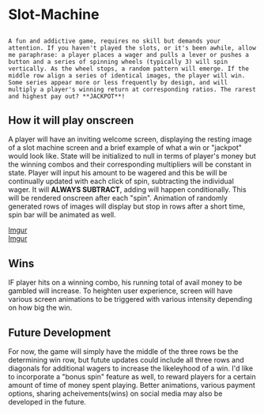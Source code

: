 # Slot-Machine
##
    A fun and addictive game, requires no skill but demands your attention. If you haven't played the slots, or it's been awhile, allow me paraphrase: a player places a wager and pulls a lever or pushes a button and a series of spinning wheels (typically 3) will spin vertically. As the wheel stops, a random pattern will emerge. If the middle row align a series of identical images, the player will win. Some series appear more or less frequently by design, and will multiply a player's winning return at corresponding ratios. The rarest and highest pay out? **JACKPOT**!

## How it will play onscreen

A player will have an inviting welcome screen, displaying the resting image of a slot machine screen and a brief example of what a win or "jackpot" would look like. State will be initialized to null in terms of player's money but the winning combos and their corresponding multipliers will be constant in state. Player will input his amount to be wagered and this be will be continually updated with each click of spin, subtracting the individual wager. It will **ALWAYS SUBTRACT**, adding will happen conditionally. This will be rendered onscreen after each "spin". Animation of randomly generated rows of images will display but stop in rows after a short time, spin bar will be animated as well.



[Imgur](https://i.imgur.com/Z7FcZ8T.jpg) <br>
[Imgur](https://i.imgur.com/XfLPWAt.jpg)

   
    
## Wins
IF player hits on a winning combo, his running total of avail money to be gambled will increase. To heighten user experience, screen will have various screen animations to be triggered with various intensity depending on how big the win.

## Future Development
For now, the game will simply have the middle of the three rows be the determining win row, but futute updates could include all three rows and diagonals for additional wagers to increase the likeleyhood of a win. I'd like to incorporate a "bonus spin" feature as well, to reward players for a certain amount of time of money spent playing. Better animations, various payment options, sharing acheivements(wins) on social media may also be developed in the future. 




